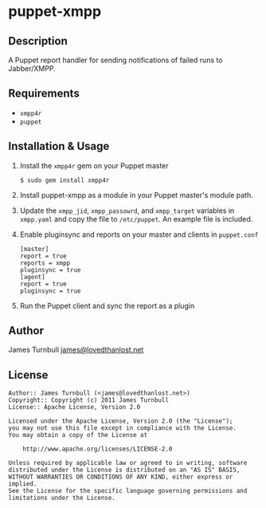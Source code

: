 puppet-xmpp
===========

Description
-----------

A Puppet report handler for sending notifications of failed runs to
Jabber/XMPP.

Requirements
------------

* `xmpp4r`
* `puppet`

Installation & Usage
--------------------

1.  Install the `xmpp4r` gem on your Puppet master

        $ sudo gem install xmpp4r

2.  Install puppet-xmpp as a module in your Puppet master's module
    path.

3.  Update the `xmpp_jid`, `xmpp_passowrd`, and `xmpp_target` variables in `xmpp.yaml` 
    and copy the file to `/etc/puppet`. An example file is included.

4.  Enable pluginsync and reports on your master and clients in `puppet.conf`

        [master]
        report = true
        reports = xmpp
        pluginsync = true
        [agent]
        report = true
        pluginsync = true

5.  Run the Puppet client and sync the report as a plugin

Author
------

James Turnbull <james@lovedthanlost.net>

License
-------

    Author:: James Turnbull (<james@lovedthanlost.net>)
    Copyright:: Copyright (c) 2011 James Turnbull
    License:: Apache License, Version 2.0

    Licensed under the Apache License, Version 2.0 (the "License");
    you may not use this file except in compliance with the License.
    You may obtain a copy of the License at

        http://www.apache.org/licenses/LICENSE-2.0

    Unless required by applicable law or agreed to in writing, software
    distributed under the License is distributed on an "AS IS" BASIS,
    WITHOUT WARRANTIES OR CONDITIONS OF ANY KIND, either express or implied.
    See the License for the specific language governing permissions and
    limitations under the License.
